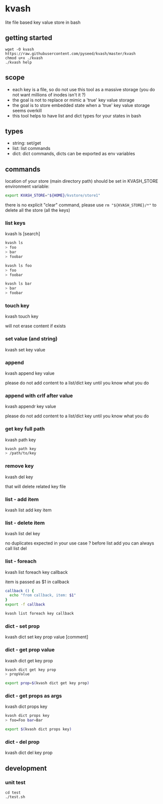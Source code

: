 # kvash

lite file based key value store in bash

## getting started

```
wget -O kvash https://raw.githubusercontent.com/pyseed/kvash/master/kvash
chmod u+x ./kvash
./kvash help
```

## scope

- each key is a file, so do not use this tool as a massive storage (you do not want millions of inodes isn't it ?)
- the goal is not to replace or mimic a 'true' key value storage
- the goal is to store embedded state when a 'true' key value storage seems overkill
- this tool helps to have list and dict types for your states in bash

## types

- string: set/get
- list: list commands
- dict: dict commands, dicts can be exported as env variables

## commands

location of your store (main directory path) should be set in KVASH_STORE environment variable:

```bash
export KVASH_STORE="${HOME}/kvstore/store1"
```

there is no explicit "clear" command, please use `rm "${KVASH_STORE}/*"` to delete all the store (all the keys) 

### list keys

kvash ls [search]

```bash
kvash ls
> foo
> bar
> foobar
```

```bash
kvash ls foo
> foo
> foobar
```

```bash
kvash ls bar
> bar
> foobar
```

### touch key

kvash touch key

will not erase content if exists

### set value (and string)

kvash set key value

### append

kvash append key value

please do not add content to a list/dict key until you know what you do

### append with crlf after value

kvash appendr key value

please do not add content to a list/dict key until you know what you do

### get key full path

kvash path key

```bash
kvash path key
> /path/to/key
```

### remove key

kvash del key

that will delete related key file

### list - add item

kvash list add key item


### list - delete item

kvash list del key

no duplicates expected in your use case ? before list add you can always call list del

### list - foreach

kvash list foreach key callback

item is passed as $1 in callback

```bash
callback () {
  echo "from callback, item: $1"
}
export -f callback

kvash list foreach key callback
```

### dict - set prop

kvash dict set key prop value [comment]

### dict - get prop value

kvash dict get key prop

```bash
kvash dict get key prop
> propValue

export prop=$(kvash dict get key prop)
```

### dict - get props as args

kvash dict props key

```bash
kvash dict props key
> foo=Foo bar=Bar

export $(kvash dict props key)
```

### dict - del prop

kvash dict del key prop

## development

### unit test

```
cd test
./test.sh
```
